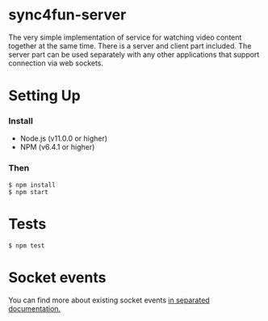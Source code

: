 # sync4fun-server
The very simple implementation of service for watching video content together at the same time. 
There is a server and client part included. The server part can be used separately with any other applications 
that support connection via web sockets.

# Setting Up

### Install

* Node.js (v11.0.0 or higher)
* NPM (v6.4.1 or higher)

### Then

```
$ npm install
$ npm start
```

# Tests

```
$ npm test
```

# Socket events

You can find more about existing socket events [in separated documentation.](docs/socket_events.md)